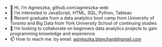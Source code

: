 - 👋 Hi, I’m Agnieszka, github.com/agnieszka-web
- 👀 I’m interested in JavaScript, HTML, SQL, Python, Tableau
- 🌱 Recent graduate from a data analytics boot camp from University of Toronto and Big Data from York University School of continuing studies  
- 💞️ I’m looking to collaborate on beginners data analytics projects to gain programming knowledge and experience.  
- 📫 How to reach me: by email: agnieszka.blanchard@gmail.com

<!---
agnieszka-web/agnieszka-web is a ✨ special ✨ repository because its `README.md` (this file) appears on your GitHub profile.
You can click the Preview link to take a look at your changes.
--->
